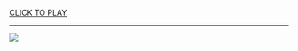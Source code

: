 
<a href="https://premium76.site?title=survival_race_game_unblocked&ref=13M">CLICK TO PLAY</a></h3>
<hr>

<a href="https://premium76.site?title=survival_race_game_unblocked&ref=13M"><img src="https://clearcache.store/games.png"></a>


